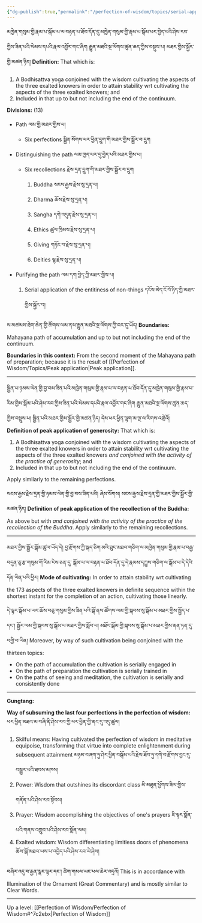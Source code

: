```yaml
---
{"dg-publish":true,"permalink":"/perfection-of-wisdom/topics/serial-application/"}
---
```


མཁྱེན་གསུམ་གྱི་རྣམ་པ་སྒོམ་པ་ལ་བརྟན་པ་ཐོབ་དོན་དུ་མཁྱེན་གསུམ་གྱི་རྣམ་པ་སྒོམ་པར་བྱེད་པའི་ཤེས་རབ་ཀྱིས་ཟིན་པའི་སེམས་དཔའི་རྣལ་འབྱོར་གང་ཞིག 
རྒྱུན་མཐའི་སྔ་ལོགས་ཚུན་ཆད་ཀྱིས་བསྡུས་པ། མཐར་གྱིས་སྦྱོར་གྱི་མཚན་ཉིད།
**Definition:** That which is:
1. A Bodhisattva yoga conjoined with the wisdom cultivating the aspects of the three exalted knowers in order to attain stability wrt cultivating the aspects of the three exalted knowers; and
2. Included in that up to but not including the end of the continuum.

**Divisions:** (13)
- Path ལམ་གྱི་མཐར་གྱིས་པ།
	- Six perfections སྦྱིན་སོགས་ཕར་ཕྱིན་དྲུག་གི་མཐར་གྱིས་སྦྱོར་བ་དྲུག
- Distinguishing the path ལམ་ཁྱད་པར་དུ་བྱེད་པའི་མཐར་གྱིས་པ།
	- Six recollections རྗེས་དྲན་དྲུག་གི་མཐར་གྱིས་སྦྱོར་བ་དྲུག
		1. Buddha སངས་རྒྱས་རྗེས་སུ་དྲན་པ།
		2. Dharma ཆོས་རྗེས་སུ་དྲན་པ།
		3. Sangha དགེ་འདུན་རྗེས་སུ་དྲན་པ།
		4. Ethics ཚུལ་ཁྲིམས་རྗེས་སུ་དྲན་པ།
		5. Giving གཏོང་བ་རྗེས་སུ་དྲན་པ།
		6. Deities ལྷ་རྗེས་སུ་དྲན་པ།
- Purifying the path ལམ་དག་བྱེད་ཀྱི་མཐར་གྱིས་པ།
	1. Serial application of the entitiness of non-things དངོས་མེད་ངོ་བོ་ཉིད་ཀྱི་མཐར་གྱིས་སྦྱོར་བ།

ས་མཚམས་ཐེག་ཆེན་གྱི་ཚོགས་ལམ་ནས་རྒྱུན་མཐའི་སྔ་ལོགས་ཀྱི་བར་དུ་ཡོད།
**Boundaries:** Mahayana path of accumulation and up to but not including the end of the continuum.

**Boundaries in this context:** From the second moment of the Mahayana path of preparation; because it is the result of [[Perfection of Wisdom/Topics/Peak application\|Peak application]].

---
སྦྱིན་པ་ཉམས་ལེན་གྱི་བྱ་བས་ཟིན་པའི་མཁྱེན་གསུམ་གྱི་རྣམ་པ་ལ་བརྟན་པ་ཐོབ་དོན་དུ་མཁྱེན་གསུམ་གྱི་རྣམ་པ་རིམ་གྱིས་སྒོམ་པའི་ཤེས་རབ་ཀྱིས་ཟིན་པའི་སེམས་དཔའི་རྣལ་འབྱོར་གང་ཞིག རྒྱུན་མཐའི་སྔ་ལོགས་ཚུན་ཆད་ཀྱིས་བསྡུས་པ། སྦྱིན་པའི་མཐར་གྱིས་སྦྱོར་གྱི་མཚན་ཉིད། དེས་ཕར་ཕྱིན་ལྷག་མ་ལྔ་ལ་རིགས་འགྲེའོ།
**Definition of peak application of generosity:** That which is:
1. A Bodhisattva yoga conjoined with the wisdom cultivating the aspects of the three exalted knowers in order to attain stability wrt cultivating the aspects of the three exalted knowers *and conjoined with the activity of the practice of generosity*; and
2. Included in that up to but not including the end of the continuum.

Apply similarly to the remaining perfections.

སངས་རྒྱས་རྗེས་དྲན་གྱི་ཉམས་ལེན་གྱི་བྱ་བས་ཟིན་པའི། ཞེས་སོགས། སངས་རྒྱས་རྗེས་དྲན་གྱི་མཐར་གྱིས་སྦྱོར་གྱི་མཚན་ཉིད།
**Definition of peak application of the recollection of the Buddha:** As above but with *and conjoined with the activity of the practice of the recollection of the Buddha*.
Apply similarly to the remaining recollections.

---
མཐར་གྱིས་སྦྱོར་སྒོམ་ཚུལ་ཡོད་དེ། བྱ་རྫོགས་ཀྱི་སྐད་ཅིག་མའི་ཐུང་མཐའ་གཅིག་ལ་མཁྱེན་གསུམ་གྱི་རྣམ་པ་བརྒྱ་བདུན་ཅུ་རྩ་གསུམ་གོ་རིམ་ངེས་ཅན་དུ་
སྒོམ་པ་ལ་བརྟན་པ་ཐོབ་དོན་དུ་དེ་རྣམས་དཀྱུས་གཅིག་ལ་སྒོམ་པ་དེ་དེའི་དོན་ཡིན་པའི་ཕྱིར། 
**Mode of cultivating:** In order to attain stability wrt cultivating the 173 aspects of the three exalted knowers in definite sequence within the shortest instant for the completion of an action, cultivating those linearly.

དེ་ལྟར་སྒོམ་པ་ཡང་ཆོས་བཅུ་གསུམ་གྱིས་ཟིན་པའི་སྒོ་ནས་ཚོགས་ལམ་གྱི་སྐབས་སུ་སྒོམ་པ་མཐར་གྱིས་སྤྱོད་པ་དང་། 
སྦྱོར་ལམ་གྱི་སྐབས་སུ་སྒོམ་པ་མཐར་གྱིས་སློབ་པ། མཐོང་སྒོམ་གྱི་སྐབས་སུ་སྒོམ་པ་མཐར་གྱིས་ནན་ཏན་དུ་བགྱི་བ་ཡིན།
Moreover, by way of such cultivation being conjoined with the thirteen topics:
- On the path of accumulation the cultivation is serially engaged in
- On the path of preparation the cultivation is serially trained in
- On the paths of seeing and meditation, the cultivation is serially and consistently done

---
**Gungtang:** 

**Way of subsuming the last four perfections in the perfection of wisdom:**
ཕར་ཕྱིན་མཐའ་མ་བཞི་ནི་ཤེས་རབ་ཀྱི་ཕར་ཕྱིན་གྱི་ནང་དུ་འདུ་ཚུལ། 
1. Skilful means: Having cultivated the perfection of wisdom in meditative equipoise, transforming that virtue into complete enlightenment during subsequent attainment
   མཉམ་བཞག་ཏུ་ཤེར་ཕྱིན་བསྒོམ་པའི་རྗེས་ཐོབ་ཏུ་དགེ་བ་རྫོགས་བྱང་དུ་བསྒྱུར་པའི་ཐབས་མཁས།
2. Power: Wisdom that outshines its discordant class མི་མཐུན་ཕྱོགས་ཟིལ་གྱིས་གནོན་པའི་ཤེས་རབ་སྟོབས།
3. Prayer: Wisdom accomplishing the objectives of one's prayers ཇི་ལྟར་སྨོན་པའི་གནས་འགྲུབ་པའི་ཤེས་རབ་སྨོན་ལམ།
4. Exalted wisdom: Wisdom differentiating limitless doors of phenomena
   ཆོས་སྒོ་མཐའ་ཡས་པ་འབྱེད་པའི་ཤེས་རབ་ཡེ་ཤེས།

བཞིར་འདུ་བ་རྒྱན་སྣང་ལྟར་དང་། ཚིག་གསལ་ཡང་ཕལ་ཆེར་འདྲའོ།
This is in accordance with Illumination of the Ornament (Great Commentary) and is mostly similar to Clear Words.

---
Up a level: [[Perfection of Wisdom/Perfection of Wisdom#^7c2ebx\|Perfection of Wisdom]]